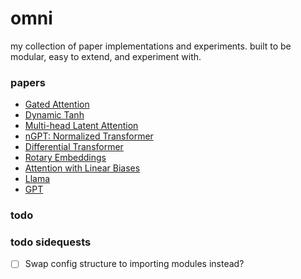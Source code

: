 # omni
my collection of paper implementations and experiments. built to be modular, easy to extend, and experiment with.


### papers

- [Gated Attention](/omni/modules/attention.py#L229)
- [Dynamic Tanh](/experiments/dyt/)
- [Multi-head Latent Attention](/experiments/mla/mla.py)
- [nGPT: Normalized Transformer](/experiments/ngpt/)
- [Differential Transformer](/experiments/differential_transformer/diff_attention.py)
- [Rotary Embeddings](/omni/modules/pos_embeddings.py#L59)
- [Attention with Linear Biases](/omni/modules/pos_embeddings.py#L176)
- [Llama](/omni/architectures/llama.py)
- [GPT](/omni/architectures/gpt.py)

### todo

### todo sidequests
- [ ] Swap config structure to importing modules instead?
